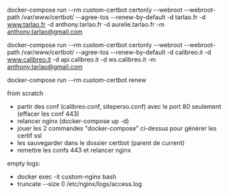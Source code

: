 docker-compose run --rm  custom-certbot certonly --webroot --webroot-path /var/www/certbot/ --agree-tos --renew-by-default -d tarlao.fr -d www.tarlao.fr -d anthony.tarlao.fr -d aurelie.tarlao.fr -m anthony.tarlao@gmail.com

docker-compose run --rm  custom-certbot certonly --webroot --webroot-path /var/www/certbot/ --agree-tos --renew-by-default -d calibreo.it -d www.calibreo.it -d api.calibreo.it -d ws.calibreo.it -m anthony.tarlao@gmail.com

docker-compose run --rm custom-certbot renew

from scratch
- partir des conf (calibreo.conf, siteperso.conf) avec le port 80 seulement (effacer les conf 443)
- relancer nginx (docker-compose up -d)
- jouer les 2 commandes "docker-compose" ci-dessus pour générer les certif ssl
- les sauvegarder dans le dossier certbot (parent de current)
- remettre les confs 443 et relancer nginx

empty logs:
- docker exec -it custom-nginx bash
- truncate --size 0 /etc/nginx/logs/access.log